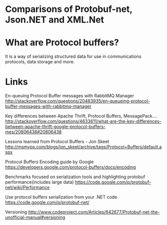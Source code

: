 Comparisons of Protobuf-net, Json.NET and XML.Net
==================================================

What are Protocol buffers?
======================
It is a way of serializing structured data for use in communications protocols, data storage and more.

Links
======
En-queuing Protocol Buffer messages with RabbitMQ Manager 
http://stackoverflow.com/questions/20483935/en-queueing-protocol-buffer-messages-with-rabbitmq-manager

Key differences between Apache Thrift, Protocol Buffers, MessagePack....
http://stackoverflow.com/questions/4633611/what-are-the-key-differences-between-apache-thrift-google-protocol-buffers-mes/20806438#20806438

Lessons learned from Protocol Buffers - Jon Skeet
http://msmvps.com/blogs/jon_skeet/archive/tags/Protocol+Buffers/default.aspx

Protocol Buffers Encoding guide by Google
https://developers.google.com/protocol-buffers/docs/encoding

Benchmarks focused on serialization tools and highlighting protobuf performance(includes large data)
https://code.google.com/p/protobuf-net/wiki/Performance

Use protocol buffers serialization from your .NET code
https://code.google.com/p/protobuf-net/

Versioning
http://www.codeproject.com/Articles/642677/Protobuf-net-the-unofficial-manual#versioning


